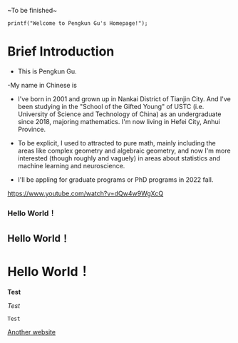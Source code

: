 ~To be finished~

`printf("Welcome to Pengkun Gu's Homepage!");`

# Brief Introduction

- This is Pengkun Gu.

-My name in Chinese is 

- I've born in 2001 and grown up in Nankai District of Tianjin City. And I've been studying in the "School of the Gifted Young" of USTC (i.e. University of Science and Technology of China) as an undergraduate since 2018, majoring mathematics. I'm now living in Hefei City, Anhui Province. 

- To be explicit, I used to attracted to pure math, mainly including the areas like complex geometry and algebraic geometry, and now I'm more interested (though roughly and vaguely) in areas about statistics and machine learning and neuroscience.

- I'll be appling for graduate programs or PhD programs in 2022 fall. 

https://www.youtube.com/watch?v=dQw4w9WgXcQ

### Hello World！

## Hello World！

# Hello World！

**Test**

_Test_

`Test`

[Another website](https://pkgu.github.io)
